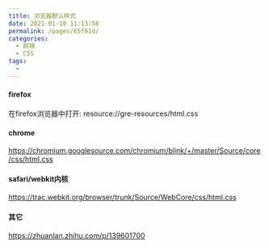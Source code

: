 ```yaml
---
title: 浏览器默认样式
date: 2021-01-10 11:13:58
permalink: /pages/65f91d/
categories:
  - 前端
  - CSS
tags:
  - 
---
```


#### firefox
在firefox浏览器中打开: resource://gre-resources/html.css

#### chrome
https://chromium.googlesource.com/chromium/blink/+/master/Source/core/css/html.css

#### safari/webkit内核
https://trac.webkit.org/browser/trunk/Source/WebCore/css/html.css

#### 其它
https://zhuanlan.zhihu.com/p/139601700